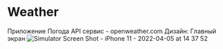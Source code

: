 # Weather
Приложение Погода
API сервис - openweather.com
Дизайн: Главный экран
![Simulator Screen Shot - iPhone 11 - 2022-04-05 at 14 37 52](https://user-images.githubusercontent.com/91199035/161736586-32274bf2-7d88-4d79-8efd-4b87727aacff.png)

